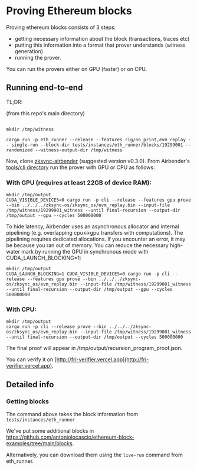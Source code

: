 # Proving Ethereum blocks

Proving ethereum blocks consists of 3 steps:
* getting necessary information about the block (transactions, traces etc)
* putting this information into a format that prover understands (witness generation)
* running the prover.


You can run the provers either on GPU (faster) or on CPU.

## Running end-to-end

TL;DR:

(from this repo's main directory)
```shell

mkdir /tmp/witness

cargo run -p eth_runner --release --features rig/no_print,evm_replay -- single-run --block-dir tests/instances/eth_runner/blocks/19299001 --randomized --witness-output-dir /tmp/witness
```

Now, clone [zksync-airbender](https://github.com/matter-labs/zksync-airbender/tree/main) (suggested version v0.3.0).
From Airbender's [tools/cli directory](https://github.com/matter-labs/zksync-airbender/tree/main/tools/cli) run the prover with GPU or CPU as follows:

### With GPU (requires at least 22GB of device RAM):
```shell
mkdir /tmp/output
CUDA_VISIBLE_DEVICES=0 cargo run -p cli --release --features gpu prove --bin ../../../zksync-os/zksync_os/evm_replay.bin --input-file /tmp/witness/19299001_witness --until final-recursion --output-dir /tmp/output --gpu --cycles 500000000
```

To hide latency, Airbender uses an asynchronous allocator and internal pipelining (e.g. overlapping cpu<->gpu transfers with computations). The pipelining requires dedicated allocations.
If you encounter an error, it may be because you ran out of memory. You can reduce the necessary high-water mark by running the GPU in synchronous mode with CUDA_LAUNCH_BLOCKING=1:
```shell
mkdir /tmp/output
CUDA_LAUNCH_BLOCKING=1 CUDA_VISIBLE_DEVICES=0 cargo run -p cli --release --features gpu prove --bin ../../../zksync-os/zksync_os/evm_replay.bin --input-file /tmp/witness/19299001_witness --until final-recursion --output-dir /tmp/output --gpu --cycles 500000000
```

### With CPU:
```shell
mkdir /tmp/output
cargo run -p cli --release prove --bin ../../../zksync-os/zksync_os/evm_replay.bin --input-file /tmp/witness/19299001_witness --until final-recursion --output-dir /tmp/output --cycles 500000000
```

The final proof will appear in /tmp/output/recursion_program_proof.json.

You can verify it on [http://fri-verifier.vercel.app](http://fri-verifier.vercel.app).


## Detailed info

### Getting blocks

The command above takes the block information from `tests/instances/eth_runner`

We've put some additional blocks in https://github.com/antoniolocascio/ethereum-block-examples/tree/main/blocks.

Alternatively, you can download them using the `live-run` command from eth_runner.
